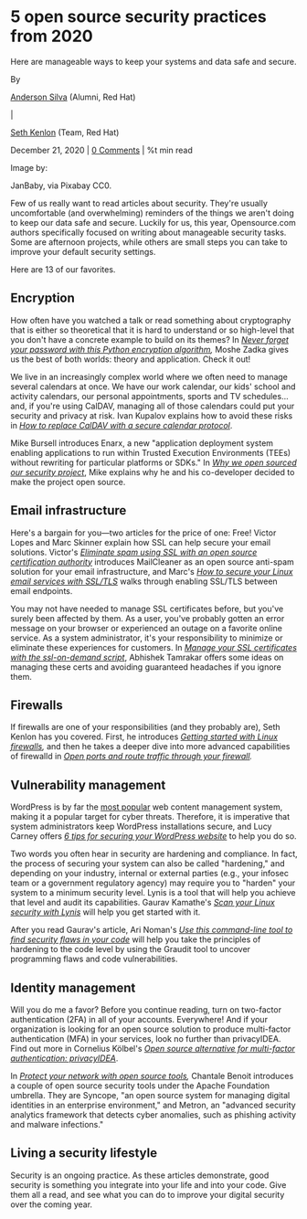 
5 open source security practices from 2020
==========================================

Here are manageable ways to keep your systems and data safe and secure.

By

[Anderson Silva](/users/ansilva) (Alumni, Red Hat)

|

[Seth Kenlon](/users/seth) (Team, Red Hat)

December 21, 2020 | [0 Comments](#comments) | %t min read

Image by:

JanBaby, via Pixabay CC0.

Few of us really want to read articles about security. They're usually uncomfortable (and overwhelming) reminders of the things we aren't doing to keep our data safe and secure. Luckily for us, this year, Opensource.com authors specifically focused on writing about manageable security tasks. Some are afternoon projects, while others are small steps you can take to improve your default security settings.

Here are 13 of our favorites.

Encryption
----------

How often have you watched a talk or read something about cryptography that is either so theoretical that it is hard to understand or so high-level that you don't have a concrete example to build on its themes? In _[Never forget your password with this Python encryption algorithm](https://opensource.com/article/20/6/python-passwords),_ Moshe Zadka gives us the best of both worlds: theory and application. Check it out!

We live in an increasingly complex world where we often need to manage several calendars at once. We have our work calendar, our kids' school and activity calendars, our personal appointments, sports and TV schedules… and, if you're using CalDAV, managing all of those calendars could put your security and privacy at risk. Ivan Kupalov explains how to avoid these risks in [_How to replace CalDAV with a secure calendar protocol_](https://opensource.com/article/20/3/caldav-security).

Mike Bursell introduces Enarx, a new "application deployment system enabling applications to run within Trusted Execution Environments (TEEs) without rewriting for particular platforms or SDKs." In [_Why we open sourced our security project_](https://opensource.com/article/20/8/why-open-source), Mike explains why he and his co-developer decided to make the project open source.

Email infrastructure
--------------------

Here's a bargain for you—two articles for the price of one: Free! Victor Lopes and Marc Skinner explain how SSL can help secure your email solutions. Victor's [_Eliminate spam using SSL with an open source certification authority_](https://opensource.com/article/20/6/secure-open-source-antispam) introduces MailCleaner as an open source anti-spam solution for your email infrastructure, and Marc's [_How to secure your Linux email services with SSL/TLS_](https://opensource.com/article/20/4/securing-linux-email) walks through enabling SSL/TLS between email endpoints.

You may not have needed to manage SSL certificates before, but you've surely been affected by them. As a user, you've probably gotten an error message on your browser or experienced an outage on a favorite online service. As a system administrator, it's your responsibility to minimize or eliminate these experiences for customers. In [_Manage your SSL certificates with the ssl-on-demand script_](https://opensource.com/article/20/2/ssl-demand), Abhishek Tamrakar offers some ideas on managing these certs and avoiding guaranteed headaches if you ignore them.

Firewalls
---------

If firewalls are one of your responsibilities (and they probably are), Seth Kenlon has you covered. First, he introduces _[Getting started with Linux firewalls](https://opensource.com/article/20/2/firewall-cheat-sheet),_ and then he takes a deeper dive into more advanced capabilities of firewalld in _[Open ports and route traffic through your firewall](https://opensource.com/article/20/9/firewall)._

Vulnerability management
------------------------

WordPress is by far the [most popular](https://w3techs.com/technologies/overview/content_management) web content management system, making it a popular target for cyber threats. Therefore, it is imperative that system administrators keep WordPress installations secure, and Lucy Carney offers [_6 tips for securing your WordPress website_](https://opensource.com/article/20/4/wordpress-security) to help you do so.

Two words you often hear in security are hardening and compliance. In fact, the process of securing your system can also be called "hardening," and depending on your industry, internal or external parties (e.g., your infosec team or a government regulatory agency) may require you to "harden" your system to a minimum security level. Lynis is a tool that will help you achieve that level and audit its capabilities. Gaurav Kamathe's [_Scan your Linux security with Lynis_](https://opensource.com/article/20/5/linux-security-lynis) will help you get started with it.

After you read Gaurav's article, Ari Noman's [_Use this command-line tool to find security flaws in your code_](https://opensource.com/article/20/8/static-code-security-analysis) will help you take the principles of hardening to the code level by using the Graudit tool to uncover programming flaws and code vulnerabilities.

Identity management
-------------------

Will you do me a favor? Before you continue reading, turn on two-factor authentication (2FA) in all of your accounts. Everywhere! And if your organization is looking for an open source solution to produce multi-factor authentication (MFA) in your services, look no further than privacyIDEA. Find out more in Cornelius Kölbel's [_Open source alternative for multi-factor authentication: privacyIDEA_](https://opensource.com/article/20/3/open-source-multi-factor-authentication).

In _[Protect your network with open source tools](https://opensource.com/article/20/10/apache-security-tools),_ Chantale Benoit introduces a couple of open source security tools under the Apache Foundation umbrella. They are Syncope, "an open source system for managing digital identities in an enterprise environment," and Metron, an "advanced security analytics framework that detects cyber anomalies, such as phishing activity and malware infections."

Living a security lifestyle
---------------------------

Security is an ongoing practice. As these articles demonstrate, good security is something you integrate into your life and into your code. Give them all a read, and see what you can do to improve your digital security over the coming year.

